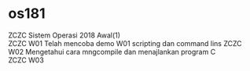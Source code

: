 # os181
ZCZC Sistem Operasi 2018 Awal(1)  
ZCZC W01 Telah mencoba demo W01 scripting dan command lins
ZCZC W02 Mengetahui cara mngcompile dan menajlankan program C  
ZCZC W03  
